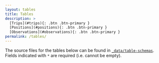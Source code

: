 ```yaml
---
layout: tables
title: Tables
description: >
  [Trips](#trips){: .btn .btn-primary }
  [Positions](#positions){: .btn .btn-primary }
  [Observations](#observations){: .btn .btn-primary }
permalink: /tables/
---
```


The source files for the tables below can be found in [`_data/table-schemas`](https://github.com/ices-tools-dev/esas/blob/master/_data/table-schemas). Fields indicated with `*` are required (i.e. cannot be empty).
